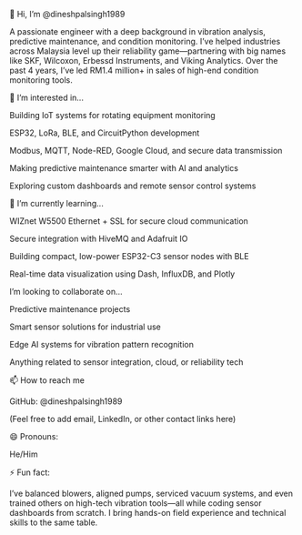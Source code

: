 👋 Hi, I’m @dineshpalsingh1989

A passionate engineer with a deep background in vibration analysis, predictive maintenance, and condition monitoring. I’ve helped industries across Malaysia level up their reliability game—partnering with big names like SKF, Wilcoxon, Erbessd Instruments, and Viking Analytics. Over the past 4 years, I’ve led RM1.4 million+ in sales of high-end condition monitoring tools.

👀 I’m interested in...

Building IoT systems for rotating equipment monitoring

ESP32, LoRa, BLE, and CircuitPython development

Modbus, MQTT, Node-RED, Google Cloud, and secure data transmission

Making predictive maintenance smarter with AI and analytics

Exploring custom dashboards and remote sensor control systems

🌱 I’m currently learning...

WIZnet W5500 Ethernet + SSL for secure cloud communication

Secure integration with HiveMQ and Adafruit IO

Building compact, low-power ESP32-C3 sensor nodes with BLE

Real-time data visualization using Dash, InfluxDB, and Plotly

 I’m looking to collaborate on...

Predictive maintenance projects

Smart sensor solutions for industrial use

Edge AI systems for vibration pattern recognition

Anything related to sensor integration, cloud, or reliability tech

📫 How to reach me

GitHub: @dineshpalsingh1989

(Feel free to add email, LinkedIn, or other contact links here)

😄 Pronouns:

He/Him

⚡ Fun fact:

I’ve balanced blowers, aligned pumps, serviced vacuum systems, and even trained others on high-tech vibration tools—all while coding sensor dashboards from scratch. I bring hands-on field experience and technical skills to the same table.

